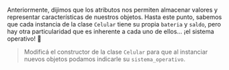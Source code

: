 Anteriormente, dijimos que los atributos nos permiten almacenar valores y representar características de nuestros objetos. Hasta este punto, sabemos que cada instancia de la clase `Celular` tiene su propia `bateria` y `saldo`, pero hay otra particularidad que es inherente a cada uno de ellos… ¡el sistema operativo! :calling:

> Modificá el constructor de la clase `Celular` para que al instanciar nuevos objetos podamos indicarle su `sistema_operativo`.